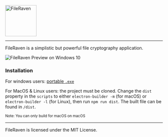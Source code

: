 <img src="https://user-images.githubusercontent.com/87148422/174415687-59efd288-e91a-4cf8-b777-0d644121ea8e.png" alt="FileRaven" height="100">

---

FileRaven is a simplistic but powerful file cryptography application.

![FileRaven Preview on Windows 10](https://user-images.githubusercontent.com/87148422/174417660-bb79b86a-aecd-4f80-a4c5-672b954f724b.PNG)

### Installation

For windows users: [portable `.exe`](dist/FileRaven.exe)

For MacOS & Linux users: the project must be cloned. Change the `dist` property in the `scripts` to either `electron-builder -m` (for macOS) or `electron-builder -l` (for Linux), then run `npm run dist`. The built file can be found in `/dist`.

<sub>Note: You can only build for macOS on macOS</sub>

---

FileRaven is licensed under the MIT License.